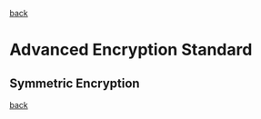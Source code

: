 [back](/docs/encryption/index.md)

# Advanced Encryption Standard

## Symmetric Encryption


[back](/docs/encryption/index.md)
